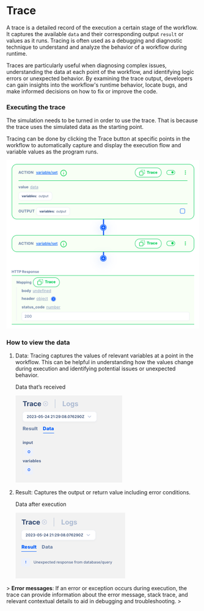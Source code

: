 # Trace

A trace is a detailed record of the execution a certain stage of the workflow. It captures the available `data` and their corresponding output `result` or values as it runs. Tracing is often used as a debugging and diagnostic technique to understand and analyze the behavior of a workflow during runtime.

Traces are particularly useful when diagnosing complex issues, understanding the data at each point of the workflow, and identifying logic errors or unexpected behavior. By examining the trace output, developers can gain insights into the workflow's runtime behavior, locate bugs, and make informed decisions on how to fix or improve the code.

### Executing the trace

The simulation needs to be turned in order to use the trace.  That is because the trace uses the simulated data as the starting point.

Tracing can be done by clicking the Trace button at specific points in the workflow to automatically capture and display the execution flow and variable values as the program runs.

![Untitled](Untitled.png)

### How to view the data

1. Data: Tracing captures the values of relevant variables at a point in the workflow. This can be helpful in understanding how the values change during execution and identifying potential issues or unexpected behavior.
    
    Data that’s received
    
    ![Untitled](Untitled%201.png)
    
2. Result: Captures the output or return value including error conditions.
    
    Data after execution
    
    ![Untitled](Untitled%202.png)
    

&gt; **Error messages**: If an error or exception occurs during execution, the trace can provide information about the error message, stack trace, and relevant contextual details to aid in debugging and troubleshooting.
&gt;